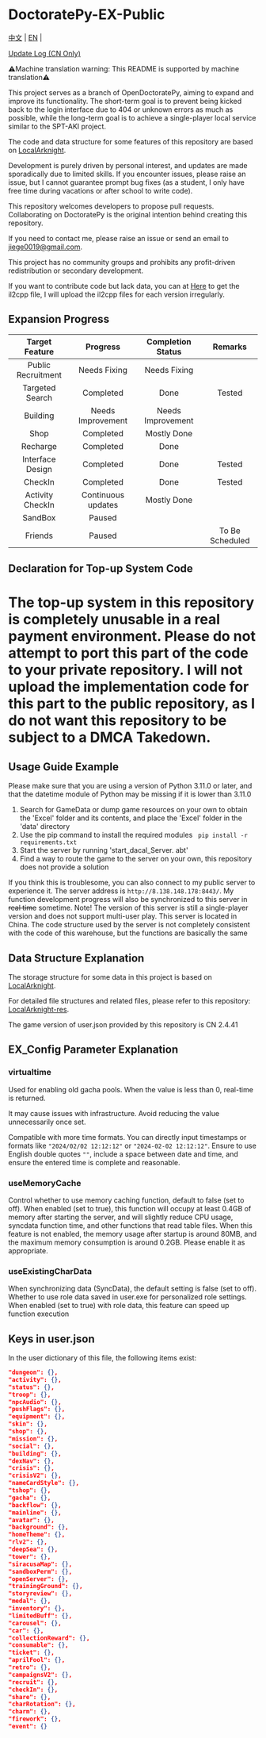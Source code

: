 # DoctoratePy-EX-Public

[中文](https://github.com/jiellll1219/OpenDoctoratePy-EX-Public/tree/main/README.md) | [EN](https://github.com/jiellll1219/OpenDoctoratePy-EX-Public/tree/main/docs/README_EN.md) |

[Update Log (CN Only)](https://github.com/jiellll1219/OpenDoctoratePy-EX-Public/tree/main/docs/updata_log.md)

⚠Machine translation warning: This README is supported by machine translation⚠

This project serves as a branch of OpenDoctoratePy, aiming to expand and improve its functionality. The short-term goal is to prevent being kicked back to the login interface due to 404 or unknown errors as much as possible, while the long-term goal is to achieve a single-player local service similar to the SPT-AKI project.

The code and data structure for some features of this repository are based on [LocalArknight](https://github.com/jiellll1219/LocalArknight).

Development is purely driven by personal interest, and updates are made sporadically due to limited skills. If you encounter issues, please raise an issue, but I cannot guarantee prompt bug fixes (as a student, I only have free time during vacations or after school to write code).

This repository welcomes developers to propose pull requests. Collaborating on DoctoratePy is the original intention behind creating this repository.

If you need to contact me, please raise an issue or send an email to jiege0019@gmail.com.

This project has no community groups and prohibits any profit-driven redistribution or secondary development.

If you want to contribute code but lack data, you can at [Here](https://tptpmmpc.ap-southeast-1.clawcloudrun.com/) to get the il2cpp file, I will upload the il2cpp files for each version irregularly.

## Expansion Progress

| Target Feature | Progress | Completion Status | Remarks |
|:---:|:---:|:---:|:---:|
| Public Recruitment | Needs Fixing | Needs Fixing |  |
| Targeted Search | Completed | Done | Tested |
| Building | Needs Improvement | Needs Improvement |  |
| Shop | Completed | Mostly Done |  |
| Recharge | Completed | Done |  |
| Interface Design | Completed | Done | Tested |
| CheckIn | Completed | Done | Tested |
| Activity CheckIn | Continuous updates | Mostly Done |  |
| SandBox | Paused |  |  |
| Friends | Paused |  | To Be Scheduled |

## Declaration for Top-up System Code

# **The top-up system in this repository is completely unusable in a real payment environment. Please do not attempt to port this part of the code to your private repository. I will not upload the implementation code for this part to the public repository, as I do not want this repository to be subject to a DMCA Takedown.**

## Usage Guide Example

Please make sure that you are using a version of Python 3.11.0 or later, and that the datetime module of Python may be missing if it is lower than 3.11.0  
1. Search for GameData or dump game resources on your own to obtain the 'Excel' folder and its  contents, and place the 'Excel' folder in the 'data' directory  
2. Use the pip command to install the required modules ` pip install -r requirements.txt`  
3. Start the server by running 'start_dacal_Server. abt'  
4. Find a way to route the game to the server on your own, this repository does not provide a solution

If you think this is troublesome, you can also connect to my public server to experience it. The server address is `http://8.138.148.178:8443/`. My function development progress will also be synchronized to this server in ~~real time~~ sometime. Note! The version of this server is still a single-player version and does not support multi-user play. This server is located in China. The code structure used by the server is not completely consistent with the code of this warehouse, but the functions are basically the same

## Data Structure Explanation

The storage structure for some data in this project is based on [LocalArknight](https://github.com/jiellll1219/LocalArknight).

For detailed file structures and related files, please refer to this repository: [LocalArknight-res](https://github.com/jiellll1219/LocalArknight-res).

The game version of user.json provided by this repository is CN 2.4.41

## EX_Config Parameter Explanation

### virtualtime

Used for enabling old gacha pools. When the value is less than 0, real-time is returned.

It may cause issues with infrastructure. Avoid reducing the value unnecessarily once set.

Compatible with more time formats. You can directly input timestamps or formats like `"2024/02/02 12:12:12"` or `"2024-02-02 12:12:12"`. Ensure to use English double quotes `""`, include a space between date and time, and ensure the entered time is complete and reasonable.

### useMemoryCache

Control whether to use memory caching function, default to false (set to off). When enabled (set to true), this function will occupy at least 0.4GB of memory after starting the server, and will slightly reduce CPU usage, syncdata function time, and other functions that read table files. When this feature is not enabled, the memory usage after startup is around 80MB, and the maximum memory consumption is around 0.2GB. Please enable it as appropriate.

### useExistingCharData

When synchronizing data (SyncData), the default setting is false (set to off). Whether to use role data saved in user.exe for personalized role settings. When enabled (set to true) with role data, this feature can speed up function execution

## Keys in user.json

In the user dictionary of this file, the following items exist:

```json
"dungeon": {},
"activity": {},
"status": {},
"troop": {},
"npcAudio": {},
"pushFlags": {},
"equipment": {},
"skin": {},
"shop": {},
"mission": {},
"social": {},
"building": {},
"dexNav": {},
"crisis": {},
"crisisV2": {},
"nameCardStyle": {},
"tshop": {},
"gacha": {},
"backflow": {},
"mainline": {},
"avatar": {},
"background": {},
"homeTheme": {},
"rlv2": {},
"deepSea": {},
"tower": {},
"siracusaMap": {},
"sandboxPerm": {},
"openServer": {},
"trainingGround": {},
"storyreview": {},
"medal": {},
"inventory": {},
"limitedBuff": {},
"carousel": {},
"car": {},
"collectionReward": {},
"consumable": {},
"ticket": {},
"aprilFool": {},
"retro": {},
"campaignsV2": {},
"recruit": {},
"checkIn": {},
"share": {},
"charRotation": {},
"charm": {},
"firework": {},
"event": {}
